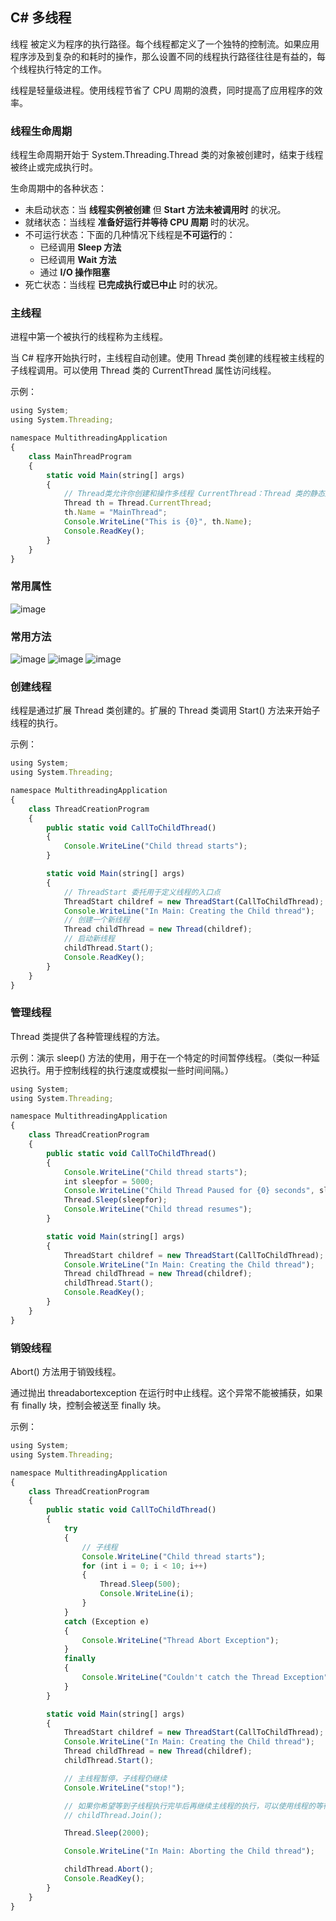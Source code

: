 ## C# 多线程

线程 被定义为程序的执行路径。每个线程都定义了一个独特的控制流。如果应用程序涉及到复杂的和耗时的操作，那么设置不同的线程执行路径往往是有益的，每个线程执行特定的工作。

线程是轻量级进程。使用线程节省了 CPU 周期的浪费，同时提高了应用程序的效率。

### 线程生命周期

线程生命周期开始于 System.Threading.Thread 类的对象被创建时，结束于线程被终止或完成执行时。

生命周期中的各种状态：

- 未启动状态：当 **线程实例被创建** 但 **Start 方法未被调用时** 的状况。
- 就绪状态：当线程 **准备好运行并等待 CPU 周期** 时的状况。
- 不可运行状态：下面的几种情况下线程是**不可运行**的：
  - 已经调用 **Sleep 方法**
  - 已经调用 **Wait 方法**
  - 通过 **I/O 操作阻塞**
- 死亡状态：当线程 **已完成执行或已中止** 时的状况。

### 主线程

进程中第一个被执行的线程称为主线程。

当 C# 程序开始执行时，主线程自动创建。使用 Thread 类创建的线程被主线程的子线程调用。可以使用 Thread 类的 CurrentThread 属性访问线程。

示例：

```javascript
using System;
using System.Threading;

namespace MultithreadingApplication
{
    class MainThreadProgram
    {
        static void Main(string[] args)
        {
            // Thread类允许你创建和操作多线程 CurrentThread：Thread 类的静态属性，用于获取当前正在执行的线程的实例
            Thread th = Thread.CurrentThread;
            th.Name = "MainThread";
            Console.WriteLine("This is {0}", th.Name);
            Console.ReadKey();
        }
    }
}
```

### 常用属性

![image](https://github.com/Tracy-Wei/studyNote/assets/109784975/6154b7b7-54b4-4628-a1d6-bcbd2a07012a)

### 常用方法

![image](https://github.com/Tracy-Wei/studyNote/assets/109784975/fb7278a7-50f4-4117-bab3-9d7a951032c3)
![image](https://github.com/Tracy-Wei/studyNote/assets/109784975/92645d7a-5e8a-4963-ad97-dc0109767e0c)
![image](https://github.com/Tracy-Wei/studyNote/assets/109784975/936d4cec-222c-4e54-bf75-11da038d911b)

### 创建线程

线程是通过扩展 Thread 类创建的。扩展的 Thread 类调用 Start() 方法来开始子线程的执行。

示例：

```javascript
using System;
using System.Threading;

namespace MultithreadingApplication
{
    class ThreadCreationProgram
    {
        public static void CallToChildThread()
        {
            Console.WriteLine("Child thread starts");
        }

        static void Main(string[] args)
        {
            // ThreadStart 委托用于定义线程的入口点
            ThreadStart childref = new ThreadStart(CallToChildThread);
            Console.WriteLine("In Main: Creating the Child thread");
            // 创建一个新线程
            Thread childThread = new Thread(childref);
            // 启动新线程
            childThread.Start();
            Console.ReadKey();
        }
    }
}
```

### 管理线程

Thread 类提供了各种管理线程的方法。

示例：演示 sleep() 方法的使用，用于在一个特定的时间暂停线程。（类似一种延迟执行。用于控制线程的执行速度或模拟一些时间间隔。）

```javascript
using System;
using System.Threading;

namespace MultithreadingApplication
{
    class ThreadCreationProgram
    {
        public static void CallToChildThread()
        {
            Console.WriteLine("Child thread starts");
            int sleepfor = 5000;
            Console.WriteLine("Child Thread Paused for {0} seconds", sleepfor / 1000);
            Thread.Sleep(sleepfor);
            Console.WriteLine("Child thread resumes");
        }

        static void Main(string[] args)
        {
            ThreadStart childref = new ThreadStart(CallToChildThread);
            Console.WriteLine("In Main: Creating the Child thread");
            Thread childThread = new Thread(childref);
            childThread.Start();
            Console.ReadKey();
        }
    }
}
```

### 销毁线程

Abort() 方法用于销毁线程。

通过抛出 threadabortexception 在运行时中止线程。这个异常不能被捕获，如果有 finally 块，控制会被送至 finally 块。

示例：

```javascript
using System;
using System.Threading;

namespace MultithreadingApplication
{
    class ThreadCreationProgram
    {
        public static void CallToChildThread()
        {
            try
            {
                // 子线程
                Console.WriteLine("Child thread starts");
                for (int i = 0; i < 10; i++)
                {
                    Thread.Sleep(500);
                    Console.WriteLine(i);
                }
            }
            catch (Exception e)
            {
                Console.WriteLine("Thread Abort Exception");
            }
            finally
            {
                Console.WriteLine("Couldn't catch the Thread Exception");
            }
        }

        static void Main(string[] args)
        {
            ThreadStart childref = new ThreadStart(CallToChildThread);
            Console.WriteLine("In Main: Creating the Child thread");
            Thread childThread = new Thread(childref);
            childThread.Start();

            // 主线程暂停，子线程仍继续
            Console.WriteLine("stop!");

            // 如果你希望等到子线程执行完毕后再继续主线程的执行，可以使用线程的等待机制 Thread.Join()
            // childThread.Join();

            Thread.Sleep(2000);

            Console.WriteLine("In Main: Aborting the Child thread");

            childThread.Abort();
            Console.ReadKey();
        }
    }
}
```
